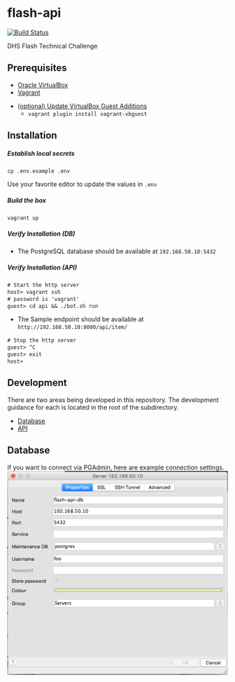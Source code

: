 # flash-api
[![Build Status](https://travis-ci.com/STSILABS/flash-api.svg?token=s8fjYespqEg1vvrpYmqn&branch=develop)](https://travis-ci.com/STSILABS/flash-api)

DHS Flash Technical Challenge

## Prerequisites
+ [Oracle VirtualBox](https://www.virtualbox.org/wiki/Downloads)
+ [Vagrant](https://www.vagrantup.com/downloads.html)
* [(optional) Update VirtualBox Guest Additions](https://github.com/dotless-de/vagrant-vbguest)
  * `vagrant plugin install vagrant-vbguest`

## Installation
##### Establish local secrets
```shell
cp .env.example .env
```

Use your favorite editor to update the values in `.env`

##### Build the box
```shell
vagrant up
```

##### Verify Installation (DB)
* The PostgreSQL database should be available at `192.168.50.10:5432`

##### Verify Installation (API)
```shell
# Start the http server
host> vagrant ssh
# password is 'vagrant'
guest> cd api && ./bot.sh run
```
* The Sample endpoint should be available at `http://192.168.50.10:8080/api/item/`

```shell
# Stop the http server
guest> ^C
guest> exit
host>
```

## Development
There are two areas being developed in this repository.  The development guidance for each is located in the root of the subdirectory.

* [Database](db/README.md)
* [API](api/README.md)

## Database
If you want to connect via PGAdmin, here are example connection settings.
![PG Admin Configuration](/docs/pgAdminConfig.png?raw=true "PGAdmin Configuration")

